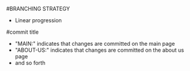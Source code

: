 #BRANCHING STRATEGY
- Linear progression

#commit title
- "MAIN:" indicates that changes are committed on the main page
- "ABOUT-US:" indicates that changes are committed on the about us page
- and so forth

